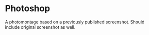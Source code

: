 # Photoshop

A photomontage based on a previously published screenshot. Should include original screenshot as well.

